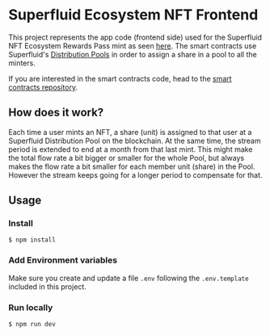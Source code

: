 # **Superfluid Ecosystem NFT Frontend**

This project represents the app code (frontend side) used for the Superfluid NFT Ecosystem Rewards Pass mint as seen [here](https://mint.superfluid.finance/). The smart contracts use Superfluid's [Distribution Pools](https://docs.superfluid.finance/docs/protocol/distributions/guides/pools) in order to assign a share in a pool to all the minters.

If you are interested in the smart contracts code, head to the [smart contracts repository](https://github.com/superfluid-finance/sf-ecosystem-nft-contracts).

## How does it work?

Each time a user mints an NFT, a share (unit) is assigned to that user at a Superfluid Distribution Pool on the blockchain. At the same time, the stream period is extended to end at a month from that last mint. This might make the total flow rate a bit bigger or smaller for the whole Pool, but always makes the flow rate a bit smaller for each member unit (share) in the Pool. However the stream keeps going for a longer period to compensate for that.

## Usage

### Install

```shell
$ npm install
```

### Add Environment variables

Make sure you create and update a file `.env` following the `.env.template` included in this project.

### Run locally

```shell
$ npm run dev
```
